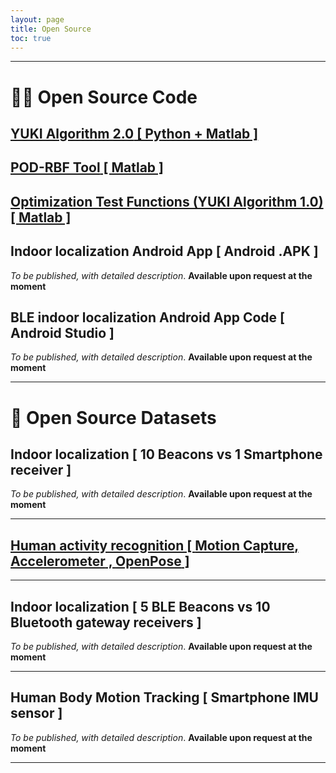 ```yaml
---
layout: page
title: Open Source
toc: true
---
```


---

# 👨‍💻 Open Source Code

<!-- ## <a href="{{site.baseurl}}/posts/Yuki-Algorithm-01"> **YUKI Algorithm 1.0** [ Matlab Code ] </a>  -->

## <a href="{{site.baseurl}}/posts/Yuki-Algorithm-02"> **YUKI Algorithm 2.0** [ Python + Matlab ] </a>

## <a href="{{site.baseurl}}/posts/POD_RBF"> **POD-RBF Tool** [ Matlab ] </a>

## <a href="{{site.baseurl}}/posts/plugin-optimization-testing"> **Optimization Test Functions (YUKI Algorithm 1.0)** [ Matlab ] </a>

##  Indoor localization **Android App** [ Android .APK ]

*To be published, with detailed description*. **Available upon request at the moment**

## BLE indoor localization **Android App Code** [ Android Studio ]  

*To be published, with detailed description*. **Available upon request at the moment**

---

# 💾 Open Source Datasets

## Indoor localization [ **10 Beacons** vs **1 Smartphone receiver** ]

*To be published, with detailed description*. **Available upon request at the moment**

---

## <a href="{{site.baseurl}}/posts/Human-Activity-Recognition"> Human activity recognition [ **Motion Capture**, **Accelerometer** , **OpenPose** ] </a>

---

## Indoor localization [ **5 BLE Beacons** vs **10 Bluetooth gateway receivers** ]

*To be published, with detailed description*. **Available upon request at the moment**

---

## Human Body Motion Tracking [ **Smartphone IMU sensor** ]

*To be published, with detailed description*. **Available upon request at the moment**

---
